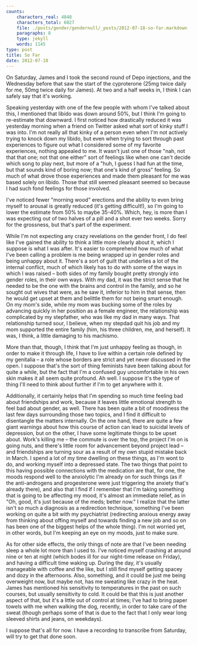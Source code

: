 ```yaml
---
counts:
    characters_real: 4848
    characters_total: 6027
    file: ./posts/gender/gendernull/_posts/2012-07-18-so-far.markdown
    paragraphs: 8
    type: jekyll
    words: 1145
type: post
title: So Far
date: 2012-07-18
---
```


On Saturday, James and I took the second round of Depo injections, and the Wednesday before that saw the start of the cyproterone (25mg twice daily for me, 50mg twice daily for James).  At two and a half weeks in, I think I can safely say that it's working.

Speaking yesterday with one of the few people with whom I've talked about this, I mentioned that libido was down around 50%, but I think I'm going to re-estimate that downward.  I first noticed how drastically reduced it was yesterday morning when a friend on Twitter asked what sort of kinky stuff I was into.  I'm not really all that kinky of a person even when I'm not actively trying to knock down my libido, but even when trying to sort through past experiences to figure out what I considered some of my favorite experiences, nothing appealed to me.  It wasn't just one of those "nah, not that that one; not that one either" sort of feelings like when one can't decide which song to play next, but more of a "huh, I guess I had fun at the time, but that sounds kind of boring now; that one's kind of gross" feeling.  So much of what drove those experiences and made them pleasant for me was based solely on libido.  Those that still seemed pleasant seemed so because I had such fond feelings for those involved.

I've noticed fewer "morning wood" erections and the ability to even bring myself to arousal is greatly reduced (it's getting difficult!), so I'm going to lower the estimate from 50% to maybe 35-40%.  Which, hey, is more than I was expecting out of two halves of a pill and a shot ever two weeks.  Sorry for the grossness, but that's part of the experiment.

While I'm not expecting any crazy revelations on the gender front, I do feel like I've gained the ability to think a little more clearly about it, which I suppose is what I was after.  It's easier to comprehend how much of what I've been calling a problem is me being wrapped up in gender roles and being unhappy about it.  There's a sort of guilt that underlies a lot of the internal conflict, much of which likely has to do with some of the ways in which I was raised – both sides of my family bought pretty strongly into gender roles, in their own ways.  With my dad, it was the strict sense that he needed to be the one with the brains and control in the family, and so he sought out wives that were, as he saw it, inferior to him in that sense, then he would get upset at them and belittle them for not being smart enough.  On my mom's side, while my mom was bucking some of the roles by advancing quickly in her position as a female engineer, the relationship was complicated by my stepfather, who was like my dad in many ways.  That relationship turned sour, I believe, when my stepdad quit his job and my mom supported the entire family (him, his three children, me, and herself).   It was, I think, a little damaging to his machismo.

More than that, though, I think that I'm just unhappy feeling as though, in order to make it through life, I have to live within a certain role defined by my genitalia – a role whose borders are strict and yet never discussed in the open.  I suppose that's the sort of thing feminists have been talking about for quite a while, but the fact that I'm a confused guy uncomfortable in his own skin makes it all seem quite profound.  Ah well.  I suppose it's the type of thing I'll need to think about further if I'm to get anywhere with it.

Additionally, it certainly helps that I'm spending so much time feeling bad about friendships and work, because it leaves little emotional strength to feel bad about gender, as well.  There has been quite a bit of moodiness the last few days surrounding those two topics, and I find it difficult to disentangle the matters internally.  On the one hand, there are quite a few giant warnings about how this course of action can lead to suicidal levels of depression, but on the other, I have some legitimate things to be upset about.  Work's killing me – the commute is over the top, the project I'm on is going nuts, and there's little room for advancement beyond project lead – and friendships are turning sour as a result of my own stupid mistake back in March.  I spend a lot of my time dwelling on these things, as I'm wont to do, and working myself into a depressed state.  The two things that point to this having possible connections with the medication are that, for one, the moods respond well to the anxiolytic I'm already on for such things (as if the anti-androgens and progesterone were just triggering the anxiety that's already there), and also that I find if I remember that I'm taking something that is going to be affecting my mood, it's almost an immediate relief, as in "Oh, good, it's just because of the meds; better now."  I realize that the latter isn't so much a diagnosis as a redirection technique, something I've been working on quite a bit with my psychiatrist (redirecting anxious energy away from thinking about offing myself and towards finding a new job and so on has been one of the biggest helps of the whole thing).  I'm not worried yet, in other words, but I'm keeping an eye on my moods, just to make sure.

As for other side effects, the only things of note are that I've been needing sleep a whole lot more than I used to.  I've noticed myself crashing at around nine or ten at night (which bodes ill for our night-time release on Friday), and having a difficult time waking up.  During the day, it's usually manageable with coffee and the like, but I still find myself getting spacey and dozy in the afternoons.  Also, something, and it could be just me being overweight now, but maybe not, has me sweating like crazy in the heat.  James has mentioned his sensitivity to temperatures in the past on such courses, but usually sensitivity to cold.  It could be that this is just another aspect of that, but it's a little out of control at times; I've had to bring paper towels with me when walking the dog, recently, in order to take care of the sweat (though perhaps some of that is due to the fact that I only wear long sleeved shirts and jeans, on weekdays).

I suppose that's all for now.  I have a recording to transcribe from Saturday, will try to get that done soon.
